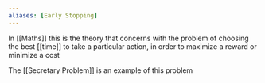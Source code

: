 ```yaml
---
aliases: [Early Stopping]
---
```


In [[Maths]] this is the theory that concerns with the problem of choosing the best [[time]] to take a particular action, in order to maximize a reward or minimize a cost

The [[Secretary Problem]] is an example of this problem